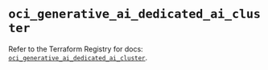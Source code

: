 # `oci_generative_ai_dedicated_ai_cluster`

Refer to the Terraform Registry for docs: [`oci_generative_ai_dedicated_ai_cluster`](https://registry.terraform.io/providers/hashicorp/oci/7.19.0/docs/resources/generative_ai_dedicated_ai_cluster).
